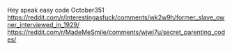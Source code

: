 Hey speak easy code October351
https://reddit.com/r/interestingasfuck/comments/wk2w9h/former_slave_owner_interviewed_in_1929/
https://reddit.com/r/MadeMeSmile/comments/wjwj7u/secret_parenting_codes/